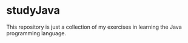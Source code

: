 # studyJava
This repository is just a collection of my exercises in learning the Java programming language.
